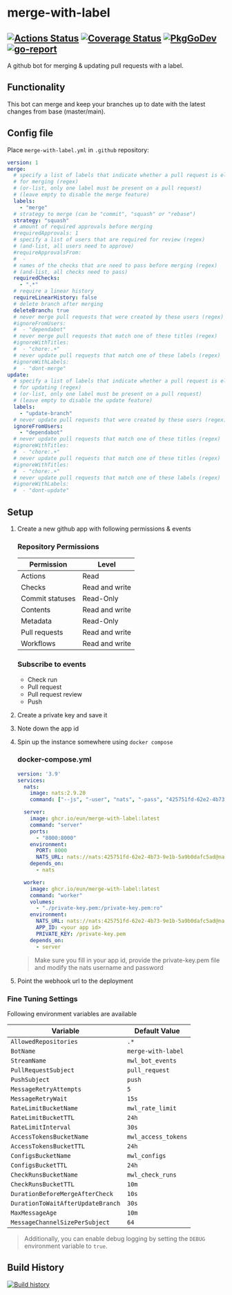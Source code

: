 # merge-with-label
[![Actions Status](https://github.com/Eun/merge-with-label/workflows/push/badge.svg)](https://github.com/Eun/merge-with-label/actions)
[![Coverage Status](https://coveralls.io/repos/github/Eun/merge-with-label/badge.svg?branch=master)](https://coveralls.io/github/Eun/merge-with-label?branch=master)
[![PkgGoDev](https://img.shields.io/badge/pkg.go.dev-reference-blue)](https://pkg.go.dev/github.com/Eun/merge-with-label)
[![go-report](https://goreportcard.com/badge/github.com/Eun/merge-with-label)](https://goreportcard.com/report/github.com/Eun/merge-with-label)
---
A github bot for merging & updating pull requests with a label.

## Functionality
This bot can merge and keep your branches up to date with the latest changes from base (master/main).

## Config file
Place `merge-with-label.yml` in `.github` repository:

```yaml
version: 1
merge:
  # specify a list of labels that indicate whether a pull request is eligible
  # for merging (regex)
  # (or-list, only one label must be present on a pull request)
  # (leave empty to disable the merge feature)
  labels:
    - "merge"
  # strategy to merge (can be "commit", "squash" or "rebase")
  strategy: "squash"
  # amount of required approvals before merging
  #requiredApprovals: 1
  # specify a list of users that are required for review (regex)
  # (and-list, all users need to approve)
  #requireApprovalsFrom:
  #  -
  # names of the checks that are need to pass before merging (regex)
  # (and-list, all checks need to pass)
  requiredChecks:
    - ".*"
  # require a linear history
  requireLinearHistory: false
  # delete branch after merging
  deleteBranch: true
  # never merge pull requests that were created by these users (regex)
  #ignoreFromUsers:
  #  - "dependabot"
  # never merge pull requests that match one of these titles (regex)
  #ignoreWithTitles:
  #  - "chore:.+"
  # never update pull requests that match one of these labels (regex)
  #ignoreWithLabels:
  #  - "dont-merge"
update:
  # specify a list of labels that indicate whether a pull request is eligible
  # for updating (regex)
  # (or-list, only one label must be present on a pull request)
  # (leave empty to disable the update feature)
  labels: 
    - "update-branch"
  # never update pull requests that were created by these users (regex)
  ignoreFromUsers:
    - "dependabot"
  # never update pull requests that match one of these titles (regex)
  #ignoreWithTitles:
  #  - "chore:.+"
  # never update pull requests that match one of these titles (regex)
  #ignoreWithTitles:
  #  - "chore:.+"
  # never update pull requests that match one of these labels (regex)
  #ignoreWithLabels:
  #  - "dont-update"
```

## Setup
1. Create a new github app with following permissions & events
   ### Repository Permissions
   | Permission      | Level          |
   |-----------------|----------------|
   | Actions         | Read           |
   | Checks          | Read and write |
   | Commit statuses | Read-Only      |
   | Contents        | Read and write |
   | Metadata        | Read-Only      |
   | Pull requests   | Read and write |
   | Workflows       | Read and write |

   ### Subscribe to events 
   - Check run
   - Pull request
   - Pull request review
   - Push
2. Create a private key and save it
3. Note down the app id
4. Spin up the instance somewhere using `docker compose`
   ### docker-compose.yml
   ```yaml
   version: '3.9'
   services:
     nats:
       image: nats:2.9.20
       command: ["--js", "-user", "nats", "-pass", "425751fd-62e2-4b73-9e1b-5a9b0dafc5ad"]
   
     server:
       image: ghcr.io/eun/merge-with-label:latest
       command: "server"
       ports:
         - "8000:8000"
       environment:
         PORT: 8000
         NATS_URL: nats://nats:425751fd-62e2-4b73-9e1b-5a9b0dafc5ad@nats:4222
       depends_on:
         - nats
   
     worker:
       image: ghcr.io/eun/merge-with-label:latest
       command: "worker"
       volumes:
         - "./private-key.pem:/private-key.pem:ro"
       environment:
         NATS_URL: nats://nats:425751fd-62e2-4b73-9e1b-5a9b0dafc5ad@nats:4222
         APP_ID: <your app id>
         PRIVATE_KEY: /private-key.pem
       depends_on:
         - server
   ```
   > Make sure you fill in your app id, provide the private-key.pem file
   > and modify the nats username and password
5. Point the webhook url to the deployment


### Fine Tuning Settings
Following environment variables are available

| Variable                          | Default Value       |
|-----------------------------------|---------------------|
| `AllowedRepositories`             | `.*`                |
| `BotName`                         | `merge-with-label`  |
| `StreamName`                      | `mwl_bot_events`    |
| `PullRequestSubject`              | `pull_request`      |
| `PushSubject`                     | `push`              |
| `MessageRetryAttempts`            | `5`                 |
| `MessageRetryWait`                | `15s`               |
| `RateLimitBucketName`             | `mwl_rate_limit`    |
| `RateLimitBucketTTL`              | `24h`               |
| `RateLimitInterval`               | `30s`               |
| `AccessTokensBucketName`          | `mwl_access_tokens` |
| `AccessTokensBucketTTL`           | `24h`               |
| `ConfigsBucketName`               | `mwl_configs`       |
| `ConfigsBucketTTL`                | `24h`               |
| `CheckRunsBucketName`             | `mwl_check_runs`    |
| `CheckRunsBucketTTL`              | `10m`               |
| `DurationBeforeMergeAfterCheck`   | `10s`               |
| `DurationToWaitAfterUpdateBranch` | `30s`               |
| `MaxMessageAge`                   | `10m`               |
| `MessageChannelSizePerSubject`    | `64`                |

> Additionally, you can enable debug logging by setting the `DEBUG`
> environment variable to `true`.

## Build History
[![Build history](https://buildstats.info/github/chart/Eun/merge-with-label?branch=master)](https://github.com/Eun/merge-with-label/actions)
